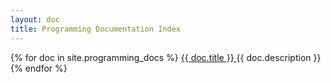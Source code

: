 ```yaml
---
layout: doc
title: Programming Documentation Index
---
```

{% for doc in site.programming_docs %}
<a href="{{ doc.url }}" class="post-link">
{{ doc.title }}
</a>
{{ doc.description }}
{% endfor %}